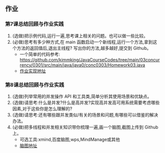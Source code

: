 ## 作业
### 第7课总结回顾与作业实践
1. (选做)把示例代码,运行一遍,思考课上相关的问题。也可以做一些比较。
2. (必做)思考有多少种方式,在 main 函数启动一个新线程,运行一个方法,拿到这个方法的返回值后,退出主线程? 写出你的方法,越多越好,提交到 Github。
   - 一个简单的代码参考: https://github.com/kimmking/JavaCourseCodes/tree/main/03concurrency/0301/src/main/java/java0/conc0303/Homework03.java
   - [作业实现地址](https://github.com/yzsever/JAVA-000/tree/main/Week_04/01-Code/)

### 第8课总结回顾与作业实践
1. (选做)列举常用的并发操作 API 和工具类,简单分析其使用场景和优缺点。
2. (选做)请思考:什么是并发?什么是高并发?实现高并发高可用系统需要考虑哪些因素,对于这些你是怎么理解的?
3. (选做)请思考:还有哪些跟并发类似/有关的场景和问题,有哪些可以借鉴的解决办法。
4. (必做)把多线程和并发相关知识带你梳理一遍,画一个脑图,截图上传到 Github上。
   - 可选工具:xmind,百度脑图,wps,MindManage或其他
   - [脑图地址](https://github.com/yzsever/JAVA-000/tree/main/Week_04/02-MindMap/)
